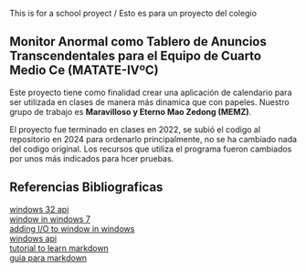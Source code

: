 This is for a school proyect / Esto es para un proyecto del colegio

## Monitor Anormal como Tablero de Anuncios Transcendentales para el Equipo de Cuarto Medio Ce (MATATE-IVºC)

Este proyecto tiene como finalidad crear una aplicación de calendario para ser utilizada en clases de manera más dinamica que con papeles. Nuestro grupo de trabajo es **Maravilloso y Eterno Mao Zedong (MEMZ)**.

El proyecto fue terminado en clases en 2022, se subió el codigo al repositorio en 2024 para ordenarlo principalmente, no se ha cambiado nada del codigo original. Los recursos que utiliza el programa fueron cambiados por unos más indicados para hcer pruebas.

## Referencias Bibliograficas
[windows 32 api](https://docs.microsoft.com/en-us/windows/win32/learnwin32/learn-to-program-for-windows)  
[window in windows 7](https://www.cplusplus.com/forum/windows/58206/)  
[adding I/O to window in windows](http://www.halcyon.com/~ast/dload/guicon.htm)  
[windows api](https://docs.microsoft.com/en-us/windows/console/console-functions?redirectedfrom=MSDN)  
[tutorial to learn markdown](https://www.markdowntutorial.com/)  
[guia para markdown](https://www.markdownguide.org/basic-syntax)  

